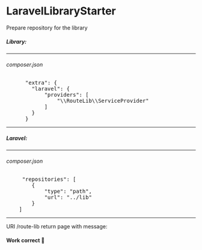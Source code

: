 # LaravelLibraryStarter
Prepare repository for the library

<h5>Library:</h5>
<hr>
<h6>composer.json</h6>
<pre>
      "extra": {
        "laravel": {
            "providers": [
                "\\RouteLib\\ServiceProvider"
            ]
        }
      }
</pre>
<hr>
<h5>Laravel:</h5>
<hr>
<h6>composer.json</h6>
<pre>
     "repositories": [
        {
            "type": "path",
            "url": "../lib"
        }
    ]
</pre>
<hr>
URI /route-lib return page with message:

<h4>Work correct 🥳</h4>


